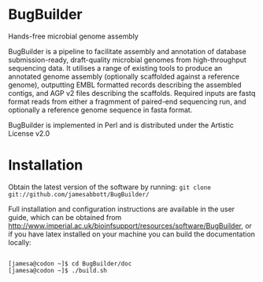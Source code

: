BugBuilder
==========

Hands-free microbial genome assembly

BugBuilder is a pipeline to facilitate assembly and annotation of database submission-ready,
draft-quality microbial genomes from high-throughput sequencing data. It utilises a range of
existing tools to produce an annotated genome assembly (optionally scaffolded against a reference
genome), outputting EMBL formatted records describing the assembled contigs, and AGP v2 files
describing the scaffolds. Required inputs are fastq format reads from either a fragmment of 
paired-end sequencing run, and optionally a reference genome sequence in fasta format.

BugBuilder is implemented in Perl and is distributed under the Artistic License v2.0

Installation
============

Obtain the latest version of the software by running:
<code>git clone git://github.com/jamesabbott/BugBuilder/</code>

Full installation and configuration instructions are available in the user guide, which can be
obtained from http://www.imperial.ac.uk/bioinfsupport/resources/software/BugBuilder, or if you have
latex installed on your machine you can build the documentation locally:

<code>
[jamesa@codon ~]$ cd BugBuilder/doc
[jamesa@codon ~]$ ./build.sh
</code



